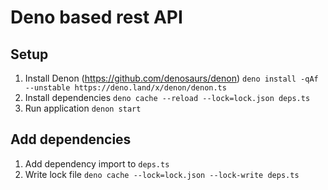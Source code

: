 # Deno based rest API
## Setup
1. Install Denon (https://github.com/denosaurs/denon)
`deno install -qAf --unstable https://deno.land/x/denon/denon.ts`
2. Install dependencies
`deno cache --reload --lock=lock.json deps.ts`
3. Run application
`denon start`

## Add dependencies
1. Add dependency import to `deps.ts`
2. Write lock file
`deno cache --lock=lock.json --lock-write deps.ts`